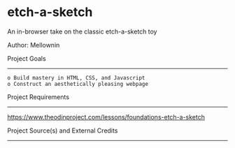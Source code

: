 # etch-a-sketch
An in-browser take on the classic etch-a-sketch toy

Author: Mellownin

Project Goals
*********************************************************
    o Build mastery in HTML, CSS, and Javascript
    o Construct an aesthetically pleasing webpage

Project Requirements
*********************************************************
 https://www.theodinproject.com/lessons/foundations-etch-a-sketch

Project Source(s) and External Credits
*********************************************************

